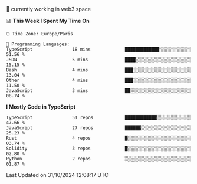 🔭 currently working in web3 space

<!--START_SECTION:waka-->
📊 **This Week I Spent My Time On** 

```text
🕑︎ Time Zone: Europe/Paris

💬 Programming Languages: 
TypeScript               18 mins             █████████████░░░░░░░░░░░░   51.56 % 
JSON                     5 mins              ████░░░░░░░░░░░░░░░░░░░░░   15.15 % 
Bash                     4 mins              ███░░░░░░░░░░░░░░░░░░░░░░   13.04 % 
Other                    4 mins              ███░░░░░░░░░░░░░░░░░░░░░░   11.50 % 
JavaScript               3 mins              ██░░░░░░░░░░░░░░░░░░░░░░░   08.74 % 
```

**I Mostly Code in TypeScript** 

```text
TypeScript               51 repos            ████████████░░░░░░░░░░░░░   47.66 % 
JavaScript               27 repos            ██████░░░░░░░░░░░░░░░░░░░   25.23 % 
Rust                     4 repos             █░░░░░░░░░░░░░░░░░░░░░░░░   03.74 % 
Solidity                 3 repos             █░░░░░░░░░░░░░░░░░░░░░░░░   02.80 % 
Python                   2 repos             ░░░░░░░░░░░░░░░░░░░░░░░░░   01.87 % 
```




 Last Updated on 31/10/2024 12:08:17 UTC
<!--END_SECTION:waka-->
